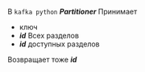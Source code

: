 В `kafka python` ***Partitioner***
Принимает 
- ключ
- ***id*** Всех разделов
- ***id*** доступных разделов

Возвращает тоже  ***id***
